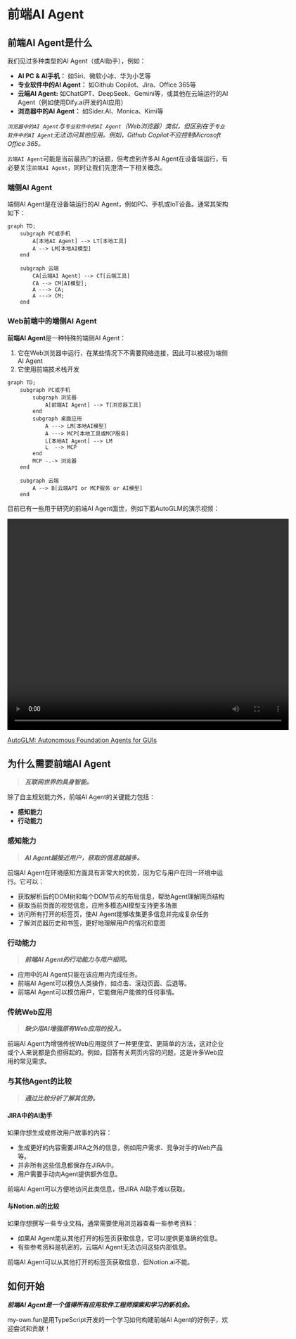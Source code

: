 # 前端AI Agent 

## 前端AI Agent是什么
我们见过多种类型的AI Agent（或AI助手），例如：
 * **AI PC & AI手机：** 如Siri、微软小冰、华为小艺等
 * **专业软件中的AI Agent：** 如Github Copilot、Jira、Office 365等
 * **云端AI Agent:** 如ChatGPT、DeepSeek、Gemini等，或其他在云端运行的AI Agent（例如使用Dify.ai开发的AI应用）
 * **浏览器中的AI Agent：** 如Sider.AI、Monica、Kimi等 

*`浏览器中的AI Agent`与`专业软件中的AI Agent`（Web浏览器）类似，但区别在于`专业软件中的AI Agent`无法访问其他应用。例如，Github Copilot不应控制Microsoft Office 365。*

`云端AI Agent`可能是当前最热门的话题，但考虑到许多AI Agent在设备端运行，有必要关注`前端AI Agent`，同时让我们先澄清一下相关概念。

### 端侧AI Agent

端侧AI Agent是在设备端运行的AI Agent，例如PC、手机或IoT设备。通常其架构如下：

```mermaid
graph TD;
    subgraph PC或手机
        A[本地AI Agent] --> LT[本地工具]
        A --> LM[本地AI模型]
    end

    subgraph 云端
        CA[云端AI Agent] --> CT[云端工具]
        CA --> CM[AI模型];
        A ---> CA;
        A ---> CM;
    end
```

### Web前端中的端侧AI Agent

**前端AI Agent**是一种特殊的端侧AI Agent：
1. 它在Web浏览器中运行，在某些情况下不需要网络连接，因此可以被视为端侧AI Agent
2. 它使用前端技术栈开发

```mermaid
graph TD;
    subgraph PC或手机
        subgraph 浏览器
            A[前端AI Agent] --> T[浏览器工具]
        end
        subgraph 桌面应用
            A ---> LM[本地AI模型]
            A ---> MCP[本地工具或MCP服务]
            L[本地AI Agent] --> LM
            L  --> MCP
        end
        MCP -.-> 浏览器
    end

    subgraph 云端
        A --> B[云端API or MCP服务 or AI模型]
    end
```

目前已有一些用于研究的前端AI Agent面世，例如下面AutoGLM的演示视频：

<video width="640" height="480" controls="">
<source src="https://xiao9905.github.io/AutoGLM/static/videos/web_overall_video.mp4" type="video/mp4">
</video>


[AutoGLM: Autonomous Foundation Agents for GUIs](https://xiao9905.github.io/AutoGLM/)

## 为什么需要前端AI Agent

> ***互联网世界的具身智能。***

除了自主规划能力外，前端AI Agent的关键能力包括：
- **感知能力**
- **行动能力**

### 感知能力

> ***AI Agent越接近用户，获取的信息就越多。***

前端AI Agent在环境感知方面具有非常大的优势，因为它与用户在同一环境中运行。它可以：
- 获取解析后的DOM树和每个DOM节点的布局信息，帮助Agent理解网页结构
- 获取当前页面的视觉信息，应用多模态AI模型支持更多场景
- 访问所有打开的标签页，使AI Agent能够收集更多信息并完成复杂任务
- 了解浏览器历史和书签，更好地理解用户的情况和意图

### 行动能力

> ***前端AI Agent的行动能力与用户相同。***

- 应用中的AI Agent只能在该应用内完成任务。
- 前端AI Agent可以模仿人类操作，如点击、滚动页面、后退等。
- 前端AI Agent可以模仿用户，它能做用户能做的任何事情。

### 传统Web应用

> ***缺少用AI增强原有Web应用的投入。***

前端AI Agent为增强传统Web应用提供了一种更便宜、更简单的方法，这对企业或个人来说都是负担得起的。例如，回答有关网页内容的问题，这是许多Web应用的常见需求。

### 与其他Agent的比较

> ***通过比较分析了解其优势。***

#### JIRA中的AI助手

如果你想生成或修改用户故事的内容：
- 生成更好的内容需要JIRA之外的信息，例如用户需求、竞争对手的Web产品等。
- 并非所有这些信息都保存在JIRA中。
- 用户需要手动向Agent提供额外信息。

前端AI Agent可以方便地访问此类信息，但JIRA AI助手难以获取。

#### 与Notion.ai的比较

如果你想撰写一些专业文档，通常需要使用浏览器查看一些参考资料：
- 如果AI Agent能从其他打开的标签页获取信息，它可以提供更准确的信息。
- 有些参考资料是机密的，云端AI Agent无法访问这些内部信息。

前端AI Agent可以从其他打开的标签页获取信息，但Notion.ai不能。

## 如何开始

***前端AI Agent是一个值得所有应用软件工程师探索和学习的新机会。***

my-own.fun是用TypeScript开发的一个学习如何构建前端AI Agent的好例子，欢迎尝试和贡献！

